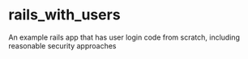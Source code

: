rails_with_users
================

An example rails app that has user login code from scratch, including reasonable security approaches